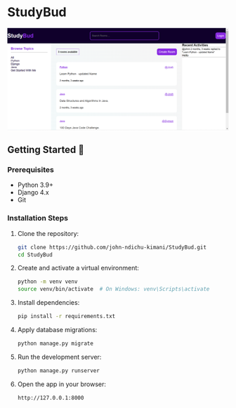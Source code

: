 ﻿# StudyBud
![Home](media/study_bud.png)

## Getting Started 🔧

### Prerequisites
- Python 3.9+
- Django 4.x
- Git
### Installation Steps
1. Clone the repository:
    ```bash
    git clone https://github.com/john-ndichu-kimani/StudyBud.git
    cd StudyBud
    ```

2. Create and activate a virtual environment:
    ```bash
    python -m venv venv
    source venv/bin/activate  # On Windows: venv\Scripts\activate
    ```

3. Install dependencies:
    ```bash
    pip install -r requirements.txt
    ```

4. Apply database migrations:
    ```bash
    python manage.py migrate
    ```

5. Run the development server:
    ```bash
    python manage.py runserver
    ```

6. Open the app in your browser:
    ```
    http://127.0.0.1:8000
    ```





